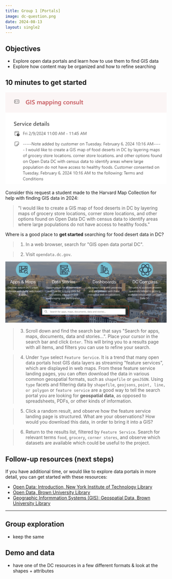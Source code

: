 ```yaml
---
title: Group 1 [Portals]
image: dc-question.png
date: 2024-08-13
layout: single2
---
```


## Objectives
- Explore open data portals and learn how to use them to find GIS data
- Explore how content may be organized and how to refine searching


## 10 minutes to get started

![Screenshot of question about studying food deserts in DC](dc-question.png)

Consider this request a student made to the Harvard Map Collection for help with finding GIS data in 2024:

> "I would like to create a GIS map of food deserts in DC by layering maps of grocery store locations, corner store locations, and other options found on Open Data DC with census data to identify areas where large populations do not have access to healthy foods."

Where is a good place to **get started** searching for food desert data in DC?

> 1. In a web browser, search for "GIS open data portal DC".

> 2. Visit `opendata.dc.gov`.

![Homepage with search bar](search.png)

> 3. Scroll down and find the search bar that says "Search for apps, maps, documents, data and stories...". Place your cursor in the search bar and click `Enter`. This will bring you to a results page with all items, and filters you can use to refine your search.

> 4. Under `Type` select `Feature Service`. It is a trend that many open data portals host GIS data layers as streaming "feature services", which are displayed in web maps. From these feature service landing pages, you can often download the data in various common geospatial formats, such as `shapefile` or `geoJSON`. Using `type` facets and filtering data by `shapefile`, `geojsons`, `point, line, or polygon` or `feature service` are a good way to tell the search portal you are looking for **geospatial data**, as opposed to spreadsheets, PDFs, or other kinds of information. 

> 5. Click a random result, and observe how the feature service landing page is structured. What are your observations? How would you download this data, in order to bring it into a GIS?

> 6. Return to the results list, filtered by `Feature Service`. Search for relevant terms `food`, `grocery`, `corner stores`, and observe which datasets are available which could be useful to the project. 

## Follow-up resources (next steps)

If you have additional time, or would like to explore data portals in more detail, you can get started with these resources:

- [Open Data: Introduction, New York Institute of Technology Library](https://libguides.nyit.edu/opendata)
- [Open Data, Brown University Library](https://libguides.brown.edu/opendata)
- [Geographic Informmation Systems (GIS): Geospatial Data, Brown University Library](https://libguides.brown.edu/gis/data)



--- 

## Group exploration 

- keep the same

## Demo and data

- have one of the DC resources in a few different formats & look at the shapes + attributes

